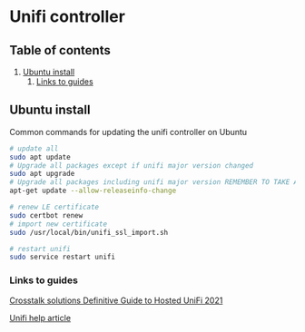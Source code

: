 # Unifi controller

## Table of contents <!-- omit in toc -->

1. [Ubuntu install](#ubuntu-install)
   1. [Links to guides](#links-to-guides)

## Ubuntu install

Common commands for updating the unifi controller on Ubuntu

```bash
# update all
sudo apt update
# Upgrade all packages except if unifi major version changed
sudo apt upgrade
# Upgrade all packages including unifi major version REMEMBER TO TAKE A BACKUP FIRST
apt-get update --allow-releaseinfo-change

# renew LE certificate
sudo certbot renew
# import new certificate
sudo /usr/local/bin/unifi_ssl_import.sh

# restart unifi
sudo service restart unifi
```

### Links to guides

[Crosstalk solutions Definitive Guide to Hosted UniFi 2021](https://www.crosstalksolutions.com/definitive-guide-to-hosted-unifi-2021/)

[Unifi help article](https://help.ui.com/hc/en-us/articles/220066768-UniFi-How-to-Install-Update-via-APT-on-Debian-or-Ubuntu)
